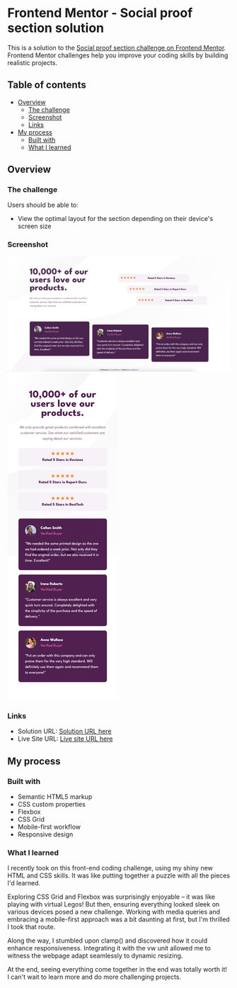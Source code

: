 # Frontend Mentor - Social proof section solution

This is a solution to the [Social proof section challenge on Frontend Mentor](https://www.frontendmentor.io/challenges/social-proof-section-6e0qTv_bA). Frontend Mentor challenges help you improve your coding skills by building realistic projects. 

## Table of contents

- [Overview](#overview)
  - [The challenge](#the-challenge)
  - [Screenshot](#screenshot)
  - [Links](#links)
- [My process](#my-process)
  - [Built with](#built-with)
  - [What I learned](#what-i-learned)

## Overview

### The challenge

Users should be able to:

- View the optimal layout for the section depending on their device's screen size

### Screenshot

![Screenshot Desktop](./screenshot-desktop.png)
![Screenshot Mobile](./screenshot-mobile.png)

### Links

- Solution URL: [Solution URL here](https://github.com/DorsaBeigifard/FEM-social-proof-section)
- Live Site URL: [Live site URL here](https://dorsabeigifard.github.io/FEM-social-proof-section/)

## My process

### Built with

- Semantic HTML5 markup
- CSS custom properties
- Flexbox
- CSS Grid
- Mobile-first workflow
- Responsive design

### What I learned
I recently took on this front-end coding challenge, using my shiny new HTML and CSS skills. It was like putting together a puzzle with all the pieces I'd learned. 

Exploring CSS Grid and Flexbox was surprisingly enjoyable – it was like playing with virtual Legos! But then, ensuring everything looked sleek on various devices posed a new challenge. Working with media queries and embracing a mobile-first approach was a bit daunting at first, but I'm thrilled I took that route.

Along the way, I stumbled upon clamp() and discovered how it could enhance responsiveness. Integrating it with the vw unit allowed me to witness the webpage adapt seamlessly to dynamic resizing.

At the end, seeing everything come together in the end was totally worth it!
I can't wait to learn more and do more challenging projects.
